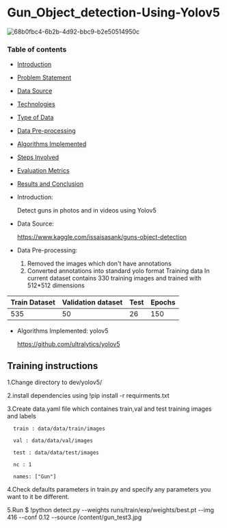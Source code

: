 # Gun_Object_detection-Using-Yolov5

![68b0fbc4-6b2b-4d92-bbc9-b2e50514950c](https://user-images.githubusercontent.com/97952352/150191855-95ceb615-71f2-47a8-ac09-a77242b13cbe.jpg)


### Table of contents
* [Introduction](#introduction)
* [Problem Statement](#problem-statement)
* [Data Source](#data-source)
* [Technologies](#technologies)
* [Type of Data](#type-of-data)
* [Data Pre-processing](#data-pre-processing)
* [Algorithms Implemented](#algorithms-implemented)
* [Steps Involved](#steps-involved)
* [Evaluation Metrics](#evaluation-metrics)
* [Results and Conclusion](#results-and-conclusion)

* Introduction:

    Detect guns in photos and in videos using Yolov5

* Data Source:

   https://www.kaggle.com/issaisasank/guns-object-detection
 
 * Data Pre-processing:
   1) Removed the images which don't have annotations
   2) Converted annotations into standard yolo format
   Training data
   In current dataset contains 330 training images and trained with 512*512 dimensions 

 Train Dataset | Validation dataset| Test | Epochs|
  | --- | --- |  --- |--- |
  | 535| 50| 26 |150 |
   
  * Algorithms Implemented:
       yolov5
       
       https://github.com/ultralytics/yolov5
   
   ## Training instructions 

  1.Change directory to dev/yolov5/
  
  2.install dependencies using !pip install -r requirments.txt
  
  3.Create data.yaml file which containes train,val and test training images and labels  
  
      train : data/data/train/images
      
      val : data/data/val/images
      
      test : data/data/test/images
      
      nc : 1
      
      names: ["Gun"] 
   
  4.Check defaults parameters in train.py and specify any parameters you want to it be different.

  5.Run $ !python detect.py --weights runs/train/exp/weights/best.pt --img 416 --conf 0.12 --source /content/gun_test3.jpg
  


